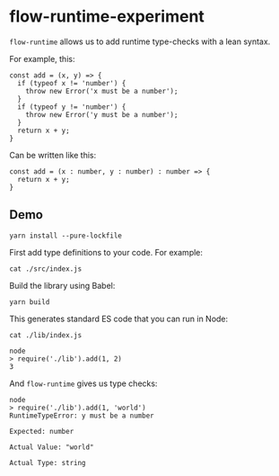 # flow-runtime-experiment

`flow-runtime` allows us to add runtime type-checks with a lean syntax. 

For example, this: 

```javascript=
const add = (x, y) => {
  if (typeof x != 'number') {
    throw new Error('x must be a number');
  }
  if (typeof y != 'number') {
    throw new Error('y must be a number');
  }
  return x + y;
}
```

Can be written like this: 

```javascript=
const add = (x : number, y : number) : number => {
  return x + y;
}
```

## Demo

```bash=
yarn install --pure-lockfile 
```

First add type definitions to your code. For example: 

```bash=
cat ./src/index.js
```

Build the library using Babel: 

```bash=
yarn build
```

This generates standard ES code that you can run in Node: 

```bash=
cat ./lib/index.js

node
> require('./lib').add(1, 2)
3
```

And `flow-runtime` gives us type checks: 

```bash=
node
> require('./lib').add(1, 'world')
RuntimeTypeError: y must be a number

Expected: number

Actual Value: "world"

Actual Type: string
```
